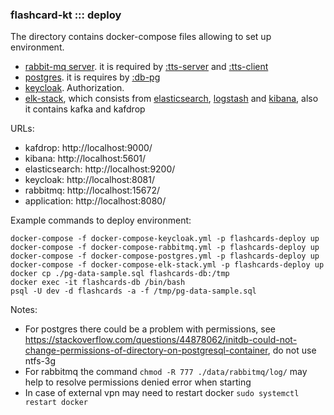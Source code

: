 ### flashcard-kt ::: deploy

The directory contains docker-compose files allowing to set up environment.
- [rabbit-mq server](docker-compose-rabbitmq.yml). it is required by [:tts-server](../tts-server) and [:tts-client](../tts-client)
- [postgres](docker-compose-postgres.yml). it is requires by [:db-pg](../db-pg)
- [keycloak](docker-compose-keycloak.yml). Authorization.
- [elk-stack](docker-compose-elk-stack.yml), which consists from [elasticsearch](elasticsearch.Dockerfile), [logstash](logstash.Dockerfile) and [kibana](kibana.Dockerfile), also it contains kafka and kafdrop

URLs:
- kafdrop: http://localhost:9000/
- kibana: http://localhost:5601/
- elasticsearch: http://localhost:9200/
- keycloak: http://localhost:8081/
- rabbitmq: http://localhost:15672/
- application: http://localhost:8080/


Example commands to deploy environment:
```
docker-compose -f docker-compose-keycloak.yml -p flashcards-deploy up
docker-compose -f docker-compose-rabbitmq.yml -p flashcards-deploy up
docker-compose -f docker-compose-postgres.yml -p flashcards-deploy up
docker-compose -f docker-compose-elk-stack.yml -p flashcards-deploy up
docker cp ./pg-data-sample.sql flashcards-db:/tmp
docker exec -it flashcards-db /bin/bash
psql -U dev -d flashcards -a -f /tmp/pg-data-sample.sql
```
Notes:
- For postgres there could be a problem with permissions, see https://stackoverflow.com/questions/44878062/initdb-could-not-change-permissions-of-directory-on-postgresql-container,
do not use ntfs-3g
- For rabbitmq the command `chmod -R 777 ./data/rabbitmq/log/` may help to resolve permissions denied error when starting
- In case of external vpn may need to restart docker `sudo systemctl restart docker`